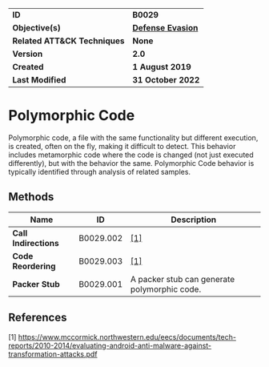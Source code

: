 <table>
<tr>
<td><b>ID</b></td>
<td><b>B0029</b></td>
</tr>
<tr>
<td><b>Objective(s)</b></td>
<td><b><a href="../defense-evasion">Defense Evasion</a></b></td>
</tr>
<tr>
<td><b>Related ATT&CK Techniques</b></td>
<td><b>None</b></td>
</tr>
<tr>
<td><b>Version</b></td>
<td><b>2.0</b></td>
</tr>
<tr>
<td><b>Created</b></td>
<td><b>1 August 2019</b></td>
</tr>
<tr>
<td><b>Last Modified</b></td>
<td><b>31 October 2022</b></td>
</tr>
</table>


# Polymorphic Code

Polymorphic code, a file with the same functionality but different execution, is created, often on the fly, making it difficult to detect. This behavior includes metamorphic code where the code is changed (not just executed differently), but with the behavior the same. Polymorphic Code behavior is typically identified through analysis of related samples.

## Methods

|Name|ID|Description|
|---|---|---|
|**Call Indirections**|B0029.002|[[1]](#1)|
|**Code Reordering**|B0029.003|[[1]](#1)|
|**Packer Stub**|B0029.001|A packer stub can generate polymorphic code.|

## References

<a name="1">[1]</a> https://www.mccormick.northwestern.edu/eecs/documents/tech-reports/2010-2014/evaluating-android-anti-malware-against-transformation-attacks.pdf
